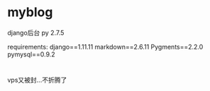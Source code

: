 # myblog
django后台
py 2.7.5


requirements:
django==1.11.11
markdown==2.6.11
Pygments==2.2.0
pymysql==0.9.2


#

vps又被封...不折腾了